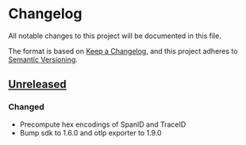 # Changelog

All notable changes to this project will be documented in this file.

The format is based on [Keep a Changelog](https://keepachangelog.com/en/1.0.0/),
and this project adheres to [Semantic Versioning](https://semver.org/spec/v2.0.0.html).

## [Unreleased]

### Changed
- Precompute hex encodings of SpanID and TraceID
- Bump sdk to 1.6.0 and otlp exporter to 1.9.0

[unreleased]: https://github.com///compare/v1.4.1..HEAD

<!-- generated by git-cliff -->
